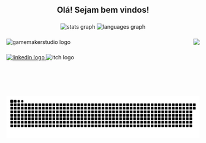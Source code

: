 <h2 align="center">Olá! Sejam bem vindos!</h2>

###

<div align="center">
  <img src="https://github-readme-stats.vercel.app/api?username=MixterOne&hide_title=false&hide_rank=false&show_icons=true&include_all_commits=true&count_private=true&disable_animations=false&theme=dracula&locale=en&hide_border=false" height="150" alt="stats graph"  />
  <img src="https://github-readme-stats.vercel.app/api/top-langs?username=MixterOne&locale=pt-br&hide_title=false&layout=compact&card_width=370&langs_count=5&theme=dracula&hide_border=false" height="150" alt="languages graph"  />
</div>

###

<img align="right" height="150" src="https://media3.giphy.com/media/v1.Y2lkPTc5MGI3NjExN2luc21pNTNwdHJ2OHM0Y2diZ25qNHMyOWMwdzJ4d3Y3aHpraGM2ZyZlcD12MV9pbnRlcm5hbF9naWZfYnlfaWQmY3Q9Zw/tKkJrjL0ghnX2lpIsM/giphy.gif"  />

###

<div align="left">
  <img src="https://skillicons.dev/icons?i=gamemakerstudio" height="30" alt="gamemakerstudio logo"  />
</div>

###

<div align="left">
  <a href="https://www.linkedin.com/in/matheus-rodrigues-isaias/" target="_blank">
    <img src="https://img.shields.io/static/v1?message=LinkedIn&logo=linkedin&label=&color=0077B5&logoColor=white&labelColor=&style=for-the-badge" height="35" alt="linkedin logo"  />
  </a>
  <img src="https://img.shields.io/static/v1?message=itch.io&logo=itch&label=&color=000000&logoColor=white&labelColor=&style=for-the-badge" height="35" alt="itch logo"  />
</div>

###

<br clear="both">

<img src="https://raw.githubusercontent.com/MixterOne/MixterOne/output/snake.svg" alt="Snake animation" />

###
